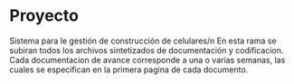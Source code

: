 # Proyecto
Sistema para le gestión de construcción de celulares/n
En esta rama se subiran todos los archivos sintetizados de documentación y codificacion.
Cada documentacion de avance corresponde a una o varias semanas, las cuales se especifican en la primera pagina de cada documento.
